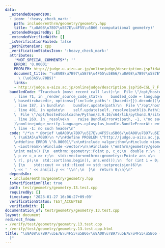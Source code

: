 ```yaml
---
data:
  _extendedDependsOn:
  - icon: ':heavy_check_mark:'
    path: include/emthrm/geometry/geometry.hpp
    title: "\u8A08\u7B97\u5E7E\u4F55\u5B66 (computational geometry)"
  _extendedRequiredBy: []
  _extendedVerifiedWith: []
  _isVerificationFailed: false
  _pathExtension: cpp
  _verificationStatusIcon: ':heavy_check_mark:'
  attributes:
    '*NOT_SPECIAL_COMMENTS*': ''
    ERROR: '0.00001'
    PROBLEM: http://judge.u-aizu.ac.jp/onlinejudge/description.jsp?id=CGL_7_F
    document_title: "\u8A08\u7B97\u5E7E\u4F55\u5B66/\u8A08\u7B97\u5E7E\u4F55\u5B66\
      \ (\u63A5\u70B9)"
    links:
    - http://judge.u-aizu.ac.jp/onlinejudge/description.jsp?id=CGL_7_F
  bundledCode: "Traceback (most recent call last):\n  File \"/opt/hostedtoolcache/Python/3.9.16/x64/lib/python3.9/site-packages/onlinejudge_verify/documentation/build.py\"\
    , line 71, in _render_source_code_stat\n    bundled_code = language.bundle(stat.path,\
    \ basedir=basedir, options={'include_paths': [basedir]}).decode()\n  File \"/opt/hostedtoolcache/Python/3.9.16/x64/lib/python3.9/site-packages/onlinejudge_verify/languages/cplusplus.py\"\
    , line 187, in bundle\n    bundler.update(path)\n  File \"/opt/hostedtoolcache/Python/3.9.16/x64/lib/python3.9/site-packages/onlinejudge_verify/languages/cplusplus_bundle.py\"\
    , line 401, in update\n    self.update(self._resolve(pathlib.Path(included), included_from=path))\n\
    \  File \"/opt/hostedtoolcache/Python/3.9.16/x64/lib/python3.9/site-packages/onlinejudge_verify/languages/cplusplus_bundle.py\"\
    , line 260, in _resolve\n    raise BundleErrorAt(path, -1, \"no such header\"\
    )\nonlinejudge_verify.languages.cplusplus_bundle.BundleErrorAt: emthrm/geometry/geometry.hpp:\
    \ line -1: no such header\n"
  code: "/*\n * @brief \u8A08\u7B97\u5E7E\u4F55\u5B66/\u8A08\u7B97\u5E7E\u4F55\u5B66\
    \ (\u63A5\u70B9)\n */\n#define PROBLEM \"http://judge.u-aizu.ac.jp/onlinejudge/description.jsp?id=CGL_7_F\"\
    \n#define ERROR \"0.00001\"\n\n#include <algorithm>\n#include <iomanip>\n#include\
    \ <iostream>\n#include <vector>\n\n#include \"emthrm/geometry/geometry.hpp\"\n\
    \nint main() {\n  emthrm::geometry::Point p, c_o;\n  double r;\n  std::cin >>\
    \ p >> c_o >> r;\n  std::vector<emthrm::geometry::Point> ans =\n      emthrm::geometry::tangency(emthrm::geometry::Circle(c_o,\
    \ r), p);\n  std::sort(ans.begin(), ans.end());\n  for (int i = 0; i < 2; ++i)\
    \ {\n    std::cout << std::fixed << std::setprecision(6)\n              << ans[i].x\
    \ << ' ' << ans[i].y << '\\n';\n  }\n  return 0;\n}\n"
  dependsOn:
  - include/emthrm/geometry/geometry.hpp
  isVerificationFile: true
  path: test/geometry/geometry.13.test.cpp
  requiredBy: []
  timestamp: '2023-01-27 16:06:27+09:00'
  verificationStatus: TEST_ACCEPTED
  verifiedWith: []
documentation_of: test/geometry/geometry.13.test.cpp
layout: document
redirect_from:
- /verify/test/geometry/geometry.13.test.cpp
- /verify/test/geometry/geometry.13.test.cpp.html
title: "\u8A08\u7B97\u5E7E\u4F55\u5B66/\u8A08\u7B97\u5E7E\u4F55\u5B66 (\u63A5\u70B9\
  )"
---
```

